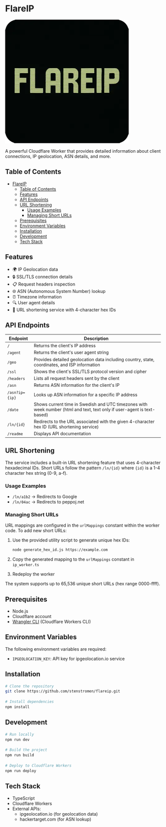 # FlareIP

![FlareIP Logo](flareip.webp)

A powerful Cloudflare Worker that provides detailed information about client connections, IP geolocation, ASN details, and more.

## Table of Contents

- [FlareIP](#flareip)
  - [Table of Contents](#table-of-contents)
  - [Features](#features)
  - [API Endpoints](#api-endpoints)
  - [URL Shortening](#url-shortening)
    - [Usage Examples](#usage-examples)
    - [Managing Short URLs](#managing-short-urls)
  - [Prerequisites](#prerequisites)
  - [Environment Variables](#environment-variables)
  - [Installation](#installation)
  - [Development](#development)
  - [Tech Stack](#tech-stack)

## Features

- 🌍 IP Geolocation data
- 🔒 SSL/TLS connection details
- 📋 Request headers inspection
- 🌐 ASN (Autonomous System Number) lookup
- ⏰ Timezone information
- 🔍 User agent details
- 🔗 URL shortening service with 4-character hex IDs

## API Endpoints

| Endpoint       | Description                                                                                                             |
| -------------- | ----------------------------------------------------------------------------------------------------------------------- |
| `/`            | Returns the client's IP address                                                                                         |
| `/agent`       | Returns the client's user agent string                                                                                  |
| `/geo`         | Provides detailed geolocation data including country, state, coordinates, and ISP information                           |
| `/ssl`         | Shows the client's SSL/TLS protocol version and cipher                                                                  |
| `/headers`     | Lists all request headers sent by the client                                                                            |
| `/asn`         | Returns ASN information for the client's IP                                                                             |
| `/asn?ip={ip}` | Looks up ASN information for a specific IP address                                                                      |
| `/date`        | Shows current time in Swedish and UTC timezones with week number (html and text, text only if user-agent is text-based) |
| `/ln/{id}`     | Redirects to the URL associated with the given 4-character hex ID (URL shortening service)                             |
| `/readme`      | Displays API documentation                                                                                              |

## URL Shortening

The service includes a built-in URL shortening feature that uses 4-character hexadecimal IDs. Short URLs follow the pattern `/ln/{id}` where `{id}` is a 1-4 character hex string (0-9, a-f).

### Usage Examples

- `/ln/a1b2` → Redirects to Google
- `/ln/04ac` → Redirects to peppoj.net

### Managing Short URLs

URL mappings are configured in the `urlMappings` constant within the worker code. To add new short URLs:

1. Use the provided utility script to generate unique hex IDs:

   ```bash
   node generate_hex_id.js https://example.com
   ```

2. Copy the generated mapping to the `urlMappings` constant in `ip_worker.ts`

3. Redeploy the worker

The system supports up to 65,536 unique short URLs (hex range 0000-ffff).

## Prerequisites

- Node.js
- Cloudflare account
- [Wrangler CLI](https://developers.cloudflare.com/workers/wrangler/install-and-update/) (Cloudflare Workers CLI)

## Environment Variables

The following environment variables are required:

- `IPGEOLOCATION_KEY`: API key for ipgeolocation.io service

## Installation

```bash
# Clone the repository
git clone https://github.com/stenstromen/flareip.git

# Install dependencies
npm install
```

## Development

```bash
# Run locally
npm run dev

# Build the project
npm run build

# Deploy to Cloudflare Workers
npm run deploy
```

## Tech Stack

- TypeScript
- Cloudflare Workers
- External APIs:
  - ipgeolocation.io (for geolocation data)
  - hackertarget.com (for ASN lookup)
